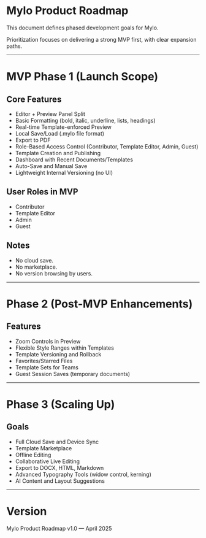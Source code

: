 # Mylo Product Roadmap

This document defines phased development goals for Mylo.

Prioritization focuses on delivering a strong MVP first, with clear expansion paths.

---

# MVP Phase 1 (Launch Scope)

## Core Features
- Editor + Preview Panel Split
- Basic Formatting (bold, italic, underline, lists, headings)
- Real-time Template-enforced Preview
- Local Save/Load (.mylo file format)
- Export to PDF
- Role-Based Access Control (Contributor, Template Editor, Admin, Guest)
- Template Creation and Publishing
- Dashboard with Recent Documents/Templates
- Auto-Save and Manual Save
- Lightweight Internal Versioning (no UI)

## User Roles in MVP
- Contributor
- Template Editor
- Admin
- Guest

## Notes
- No cloud save.
- No marketplace.
- No version browsing by users.

---

# Phase 2 (Post-MVP Enhancements)

## Features
- Zoom Controls in Preview
- Flexible Style Ranges within Templates
- Template Versioning and Rollback
- Favorites/Starred Files
- Template Sets for Teams
- Guest Session Saves (temporary documents)

---

# Phase 3 (Scaling Up)

## Goals
- Full Cloud Save and Device Sync
- Template Marketplace
- Offline Editing
- Collaborative Live Editing
- Export to DOCX, HTML, Markdown
- Advanced Typography Tools (widow control, kerning)
- AI Content and Layout Suggestions

---

# Version

Mylo Product Roadmap v1.0 — April 2025
